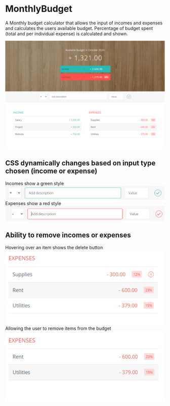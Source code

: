 # MonthlyBudget
A Monthly budget calculator that allows the input of incomes and expenses and calculates the users available budget.
Percentage of budget spent (total and per individual expense) is calculated and shown.

![Screenshot](Images/Screenshot.png?raw=true "Screen Shot")

## CSS dynamically changes based on input type chosen (income or expense)
Incomes show a green style<br />
![Screenshot](Images/incCSS.png?raw=true "Screen Shot")<br />
Expenses show a red style<br />
![Screenshot](Images/expCSS.png?raw=true "Screen Shot")<br />

## Ability to remove incomes or expenses
Hovering over an item shows the delete button  
![Screenshot](Images/beforedelete.png?raw=true "Screen Shot")
Allowing the user to remove items from the budget  
![Screenshot](Images/afterdelete.png?raw=true "Screen Shot")

